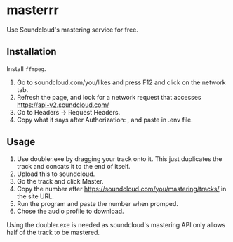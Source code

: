 # masterrr
 Use Soundcloud's mastering service for free.
## Installation
Install `ffmpeg`.

1. Go to soundcloud.com/you/likes and press F12 and click on the network tab.
2. Refresh the page, and look for a network request that accesses  https://api-v2.soundcloud.com/
3. Go to Headers -> Request Headers. 
4. Copy what it says after Authorization: , and paste in .env file. 

## Usage

1. Use doubler.exe by dragging your track onto it. This just duplicates the track and concats it to the end of itself.
2. Upload this to soundcloud.
3. Go the track and click Master.
2. Copy the number after https://soundcloud.com/you/mastering/tracks/ in the site URL. 
3. Run the program and paste the number when promped. 
4. Chose the audio profile to download.

Using the doubler.exe is needed as soundcloud's mastering API only allows half of the track to be mastered. 
